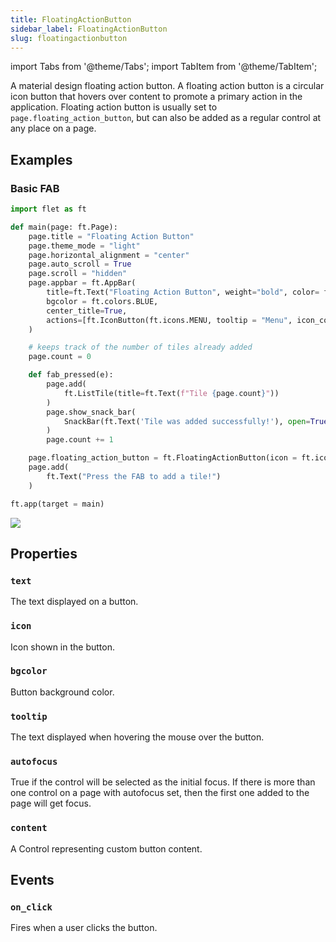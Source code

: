 ```yaml
---
title: FloatingActionButton
sidebar_label: FloatingActionButton
slug: floatingactionbutton
---
```


import Tabs from '@theme/Tabs';
import TabItem from '@theme/TabItem';

A material design floating action button. A floating action button is a circular icon button that hovers over content to promote a primary action in the application.
Floating action button is usually set to `page.floating_action_button`, but can also be added as a regular control at any place on a page.

## Examples

### Basic FAB

<Tabs groupId="language">
  <TabItem value="python" label="Python" default>

```python
import flet as ft

def main(page: ft.Page):
    page.title = "Floating Action Button"
    page.theme_mode = "light"
    page.horizontal_alignment = "center"
    page.auto_scroll = True
    page.scroll = "hidden"
    page.appbar = ft.AppBar(
        title=ft.Text("Floating Action Button", weight="bold", color= ft.colors.BLACK87),
        bgcolor = ft.colors.BLUE,
        center_title=True,
        actions=[ft.IconButton(ft.icons.MENU, tooltip = "Menu", icon_color = ft.colors.BLACK87)], color= ft.colors.WHITE
    )

    # keeps track of the number of tiles already added
    page.count = 0

    def fab_pressed(e):
        page.add(
            ft.ListTile(title=ft.Text(f"Tile {page.count}"))
        )
        page.show_snack_bar(
            SnackBar(ft.Text('Tile was added successfully!'), open=True)
        )
        page.count += 1

    page.floating_action_button = ft.FloatingActionButton(icon = ft.icons.ADD, on_click = fab_pressed, bgcolor = ft.colors.LIME_300)
    page.add(
        ft.Text("Press the FAB to add a tile!")
    )

ft.app(target = main)
```
  </TabItem>
</Tabs>

<img src="/img/docs/controls/floatingactionbutton/custom-fab.gif"/>

## Properties

### `text`

The text displayed on a button.

### `icon`

Icon shown in the button.

### `bgcolor`

Button background color.

### `tooltip`

The text displayed when hovering the mouse over the button.

### `autofocus`

True if the control will be selected as the initial focus. If there is more than one control on a page with autofocus set, then the first one added to the page will get focus.

### `content`

A Control representing custom button content.

## Events

### `on_click`

Fires when a user clicks the button.